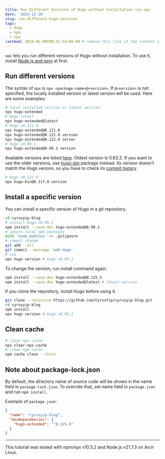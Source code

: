 ```yaml
---
title: Run Different Versions of Hugo without Installation via npx
date: '2023-12-20'
slug: run-different-hugo-versions
tags:
  - Hugo
  - npm
  - npx
lastmod: 2024-05-09T09:32:42+08:00 # remove this line if the content is actually changed
---
```


`npx` lets you run different versions of Hugo without installation. To use it, install [Node.js and npm](https://docs.npmjs.com/downloading-and-installing-node-js-and-npm) at first.

## Run different versions

The syntax of `npx` is `npx <package-name>@<version>`. If `@<version>` is not specified, the locally installed version or latest version will be used. Here are some examples:

```bash
# local installed version or latest version
npx hugo-extended
# Hugo latest
npx hugo-extended@latest
# Hugo v0.121.0
npx hugo-extended@0.121.0
npx hugo-extended@0.121.0 version
npx hugo-extended@0.121.0 server
# Hugo v0.99.1
npx hugo-extended@0.99.1 version
```

Available versions are listed [here](https://www.npmjs.com/package/hugo-extended?activeTab=versions). Oldest version is 0.63.2. If you want to use the older versions, use [hugo-bin](https://www.npmjs.com/package/hugo-bin) package instead. Its version doesn't match the Hugo version, so you have to check its [commit history](https://github.com/fenneclab/hugo-bin/commits/main/package.json).

```bash
# Hugo v0.121.0
npx hugo-bin@0.117.0 version
```

## Install a specific version

You can install a specific version of Hugo in a git repository.

```bash
cd cyrusyip-blog
# install Hugo v0.99.1
npm install --save-dev hugo-extended@0.99.1
# ignore local npm packages
echo 'node_modules' >> .gitignore
# commit change
git add --all
git commit --message 'add Hugo'
# use
npx hugo version # Hugo v0.99.1
```

To change the version, run install command again.

```bash
npm install --save-dev hugo-extended@0.125.5
npm install --save-dev hugo-extended@latest # latest version
```

If you clone the repository, install Hugo before using it.

```bash
git clone --recursive https://github.com/CyrusYip/cyrusyip-blog.git
cd cyrusyip-blog
npm install
npx hugo version # Hugo v0.99.1
```

## Clean cache

```bash
# clean npx cache
npx clear-npx-cache
# clean npm cache
npm cache clean --force
```

## Note about package-lock.json

By default, the directory name of source code will be shown in the name field in `package-lock.json`. To override that, set name field in `package.json` and run `npm install`.

Example of `package.json`:

```json
{
  "name": "cyrusyip-blog",
  "devDependencies": {
    "hugo-extended": "^0.125.6"
  }
}
```

---

This tutorial was tested with npm/npx v10.5.2 and Node.js v21.7.3 on Arch Linux.
